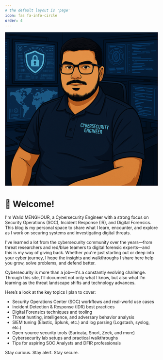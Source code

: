 ```yaml
---
# the default layout is 'page'
icon: fas fa-info-circle
order: 4
---
```


![Hero image](/assets/headers/avatar_walidsec.png)

# 👋 Welcome!

I'm Walid MENGHOUR, a Cybersecurity Engineer with a strong focus on Security Operations (SOC), Incident Response (IR), and Digital Forensics. This blog is my personal space to share what I learn, encounter, and explore as I work on securing systems and investigating digital threats.

I've learned a lot from the cybersecurity community over the years—from threat researchers and red/blue teamers to digital forensic experts—and this is my way of giving back. Whether you're just starting out or deep into your cyber journey, I hope the insights and walkthroughs I share here help you grow, solve problems, and defend better.

Cybersecurity is more than a job—it's a constantly evolving challenge. Through this site, I’ll document not only what I know, but also what I’m learning as the threat landscape shifts and technology advances.

Here’s a look at the key topics I plan to cover:

* Security Operations Center (SOC) workflows and real-world use cases  
* Incident Detection & Response (IDR) best practices  
* Digital Forensics techniques and tooling  
* Threat hunting, intelligence, and adversary behavior analysis  
* SIEM tuning (Elastic, Splunk, etc.) and log parsing (Logstash, syslog, etc.)  
* Open-source security tools (Suricata, Snort, Zeek, and more)  
* Cybersecurity lab setups and practical walkthroughs  
* Tips for aspiring SOC Analysts and DFIR professionals

Stay curious. Stay alert. Stay secure.
